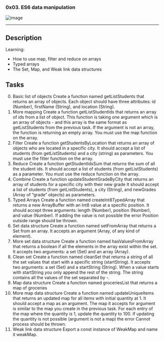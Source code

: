 ### 0x03. ES6 data manipulation
![image](https://github.com/user-attachments/assets/2789fb58-647f-4c19-86ab-429b4c942e53)

---
## Description
Learning: 
* How to use map, filter and reduce on arrays
* Typed arrays
* The Set, Map, and Weak link data structures
## Tasks
0. Basic list of objects
Create a function named getListStudents that returns an array of objects.
Each object should have three attributes: id (Number), firstName (String), and location (String).
1. More mapping
Create a function getListStudentIds that returns an array of ids from a list of object.
This function is taking one argument which is an array of objects - and this array is the same format as getListStudents from the previous task.
If the argument is not an array, the function is returning an empty array.
You must use the map function on the array.
2. Filter
Create a function getStudentsByLocation that returns an array of objects who are located in a specific city.
It should accept a list of students (from getListStudents) and a city (string) as parameters.
You must use the filter function on the array.
3. Reduce
Create a function getStudentIdsSum that returns the sum of all the student ids.
It should accept a list of students (from getListStudents) as a parameter.
You must use the reduce function on the array.
4. Combine
Create a function updateStudentGradeByCity that returns an array of students for a specific city with their new grade
It should accept a list of students (from getListStudents), a city (String), and newGrades (Array of “grade” objects) as parameters.
5. Typed Arrays
Create a function named createInt8TypedArray that returns a new ArrayBuffer with an Int8 value at a specific position.
It should accept three arguments: length (Number), position (Number), and value (Number).
If adding the value is not possible the error Position outside range should be thrown.
6. Set data structure
Create a function named setFromArray that returns a Set from an array.
It accepts an argument (Array, of any kind of element).
7. More set data structure
Create a function named hasValuesFromArray that returns a boolean if all the elements in the array exist within the set.
It accepts two arguments: a set (Set) and an array (Array).
8. Clean set
Create a function named cleanSet that returns a string of all the set values that start with a specific string (startString).
It accepts two arguments: a set (Set) and a startString (String).
When a value starts with startString you only append the rest of the string. The string contains all the values of the set separated by -.
9. Map data structure
Create a function named groceriesList that returns a map of groceries
10. More map data structure
Create a function named updateUniqueItems that returns an updated map for all items with initial quantity at 1.
It should accept a map as an argument. The map it accepts for argument is similar to the map you create in the previous task.
For each entry of the map where the quantity is 1, update the quantity to 100. If updating the quantity is not possible (argument is not a map) the error Cannot process should be thrown.
11. Weak link data structure
Export a const instance of WeakMap and name it weakMap.
